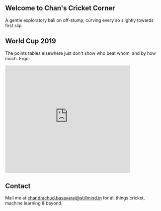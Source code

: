 ## Welcome to Chan's Cricket Corner

A gentle exploratory ball on off-stump, curving every so slightly towards first slip.

## World Cup 2019

The points tables elsewhere just don't show who beat whom, and by how much. Ergo:

<iframe width="402" height="346" frameborder="0" scrolling="no" src="https://onedrive.live.com/embed?resid=5C0EC213C00B69B0%21110&authkey=%21AJV8aSJxLHMzptE&em=2&wdAllowInteractivity=False&wdHideGridlines=True&wdDownloadButton=True&wdInConfigurator=True"></iframe>

## Contact

Mail me at [chandrachud.basavaraj@stillmind.in](mailto:chandrachud.basavaraj@stillmind.in) for all things cricket, machine learning & beyond.
